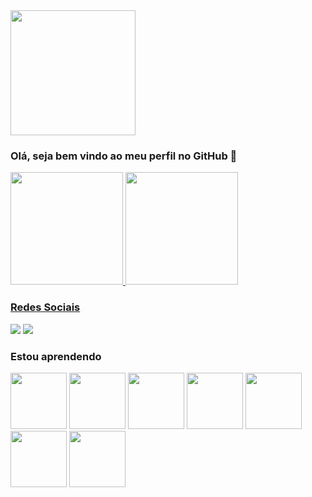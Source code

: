 <img src="https://user-images.githubusercontent.com/105893394/175117338-ab16270d-ae84-48c6-bb85-9d42871ccc22.gif" width="200" height="200"/> 

### Olá, seja bem vindo ao meu perfil no GitHub 👋

<div>
<a href="https://github.com/Dujuniorrr">
<img height="180em" src="https://github-readme-stats.vercel.app/api/top-langs/?username=Dujuniorrr&layout=compact&langs_count=7&theme=dracula"/>
<img height="180em" src="https://github-readme-stats.vercel.app/api?username=Dujuniorrr&show_icons=true&theme=dracula&include_all_commits=true&count_private=true"/>
</div>
 
 ### Redes Sociais
<div>
<a href="https://www.instagram.com/juniorr.fs/" target="_blank"><img src="https://img.shields.io/badge/-Instagram-%23E4405F?style=for-the-badge&logo=instagram&logoColor=white" target="_blank"></a>
<a href="https://www.linkedin.com/in/du-j%C3%BAnior-633897215" target="_blank"><img src="https://img.shields.io/badge/-LinkedIn-%230077B5?style=for-the-badge&logo=linkedin&logoColor=white" target="_blank"></a>   
</div>
 
 ### Estou aprendendo
<div>
 <img src="https://cdn.jsdelivr.net/gh/devicons/devicon/icons/c/c-original.svg" width="90" height="90" /> <img src="https://cdn.jsdelivr.net/gh/devicons/devicon/icons/html5/html5-original.svg" width="90" height="90"/> <img src="https://cdn.jsdelivr.net/gh/devicons/devicon/icons/css3/css3-original.svg" width="90" height="90" /> <img src="https://cdn.jsdelivr.net/gh/devicons/devicon/icons/mysql/mysql-original.svg" width="90" height="90"/> <img src="https://cdn.jsdelivr.net/gh/devicons/devicon/icons/linux/linux-original.svg" width="90" height="90" /> <img src="https://cdn.jsdelivr.net/gh/devicons/devicon/icons/python/python-original.svg"  width="90" height="90" /> <img src="https://cdn.jsdelivr.net/gh/devicons/devicon/icons/opencv/opencv-original-wordmark.svg" width="90" height="90" />
          
          
</div>
 



